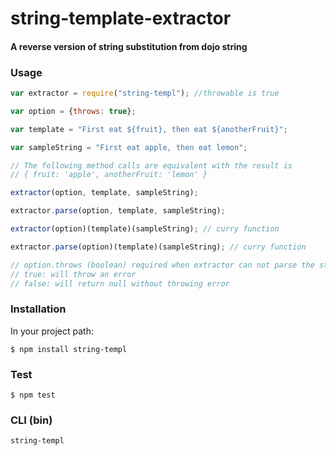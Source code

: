 # string-template-extractor
#### A reverse version of string substitution from dojo string

### Usage

``` javascript
var extractor = require("string-templ"); //throwable is true

var option = {throws: true};

var template = "First eat ${fruit}, then eat ${anotherFruit}";

var sampleString = "First eat apple, then eat lemon";

// The following method calls are equivalent with the result is
// { fruit: 'apple', anotherFruit: 'lemon' }

extractor(option, template, sampleString);

extractor.parse(option, template, sampleString);

extractor(option)(template)(sampleString); // curry function

extractor.parse(option)(template)(sampleString); // curry function

// option.throws (boolean) required when extractor can not parse the string normally
// true: will throw an error
// false: will return null without throwing error

```

### Installation
In your project path:

	$ npm install string-templ

### Test
	$ npm test

### CLI (bin)

	string-templ	
